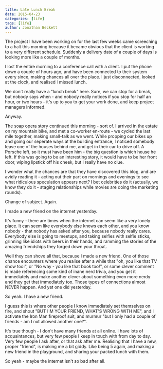 ```yaml
---
title: Late Lunch Break
date: 2015-04-23
categories: [life]
tags: [life]
author: Jonathan Beckett
---
```


The project I have been working on for the last few weeks came screeching to a halt this morning because it became obvious that the client is working to a very different schedule. Suddenly a delivery date of a couple of days is looking more like a couple of months.

I lost the entire morning to a conference call with a client. I put the phone down a couple of hours ago, and have been connected to their system every since, making chances all over the place. I just disconnected, looked at the clock, and realised I missed lunch.

We don't really have a "lunch break" here. Sure, we can stop for a break, but nobody says when - and nobody really notices if you stop for half an hour, or two hours - it's up to you to get your work done, and keep project managers informed.

Anyway.

The soap opera story continued this morning - sort of. I arrived in the estate on my mountain bike, and met a co-worker en-route - we cycled the last mile together, making small-talk as we went. While propping our bikes up and going our seperate ways at the building entrance, I noticed somebody leave one of the houses behind me, and get in their car to drive off. A Porsche left, so it must have been him - the big question is which house he left. If this was going to be an interesting story, it would have to be her front door, wiping lipstick off his cheek, but I really have no clue.

I wonder what the chances are that they have discovered this blog, and are avidly reading it - acting out their part on mornings and evenings to see what ridiculous speculation appears next? I bet celebrities do it (actually, we know they do it - staging relationships while movies are doing the marketing rounds).

Change of subject. Again.

I made a new friend on the internet yesterday.

It's funny - there are times when the internet can seem like a very lonely place. It can seem like everybody else knows each other, and you know nobody - that nobody has asked after you, because nobody really cares. Everybody else is going to meetups, and taking selfies with selfie sticks, grinning like idiots with beers in their hands, and ramming the stories of the amazing friendships they forged down your throat.

Well they can shove all that, because I made a new friend. One of those chance encounters where you realise after a while that "oh, you like that TV show too!", or "No way - you like that book too!", or some clever comment is made referencing some kind of inane nerd trivia, and you get it immediately and make another clever about something even more nerdy and they get that immediately too. Those types of connections almost NEVER happen. And yet one did yesterday.

So yeah. I have a new friend.

I guess this is where other people I know immediately set themselves on fire, and shout "BUT I'M YOUR FRIEND, WHAT'S WRONG WITH ME", and I activate the Iron Man fireproof suit, and murmur "but I only had a couple of friends - am I not allowed another one?".

It's true though - I don't have many friends at all online. I have lots of acquaintances, but very few people I keep in touch with from day to day. Very few people I ask after, or that ask after me. Realising that I have a new, proper "friend", is making me a bit giddy. Like being 5 again, and making a new friend in the playground, and sharing your packed lunch with them.

So yeah - maybe the internet isn't so bad after all.